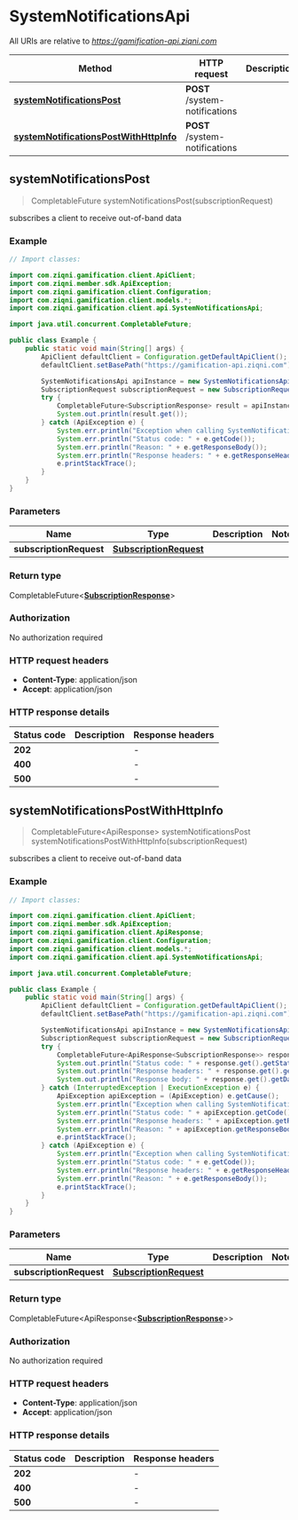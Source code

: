 # SystemNotificationsApi

All URIs are relative to *https://gamification-api.ziqni.com*

| Method | HTTP request | Description |
|------------- | ------------- | -------------|
| [**systemNotificationsPost**](SystemNotificationsApi.md#systemNotificationsPost) | **POST** /system-notifications |  |
| [**systemNotificationsPostWithHttpInfo**](SystemNotificationsApi.md#systemNotificationsPostWithHttpInfo) | **POST** /system-notifications |  |



## systemNotificationsPost

> CompletableFuture<SubscriptionResponse> systemNotificationsPost(subscriptionRequest)



subscribes a client to receive out-of-band data

### Example

```java
// Import classes:

import com.ziqni.gamification.client.ApiClient;
import com.ziqni.member.sdk.ApiException;
import com.ziqni.gamification.client.Configuration;
import com.ziqni.gamification.client.models.*;
import com.ziqni.gamification.client.api.SystemNotificationsApi;

import java.util.concurrent.CompletableFuture;

public class Example {
    public static void main(String[] args) {
        ApiClient defaultClient = Configuration.getDefaultApiClient();
        defaultClient.setBasePath("https://gamification-api.ziqni.com");

        SystemNotificationsApi apiInstance = new SystemNotificationsApi(defaultClient);
        SubscriptionRequest subscriptionRequest = new SubscriptionRequest(); // SubscriptionRequest | 
        try {
            CompletableFuture<SubscriptionResponse> result = apiInstance.systemNotificationsPost(subscriptionRequest);
            System.out.println(result.get());
        } catch (ApiException e) {
            System.err.println("Exception when calling SystemNotificationsApi#systemNotificationsPost");
            System.err.println("Status code: " + e.getCode());
            System.err.println("Reason: " + e.getResponseBody());
            System.err.println("Response headers: " + e.getResponseHeaders());
            e.printStackTrace();
        }
    }
}
```

### Parameters


| Name | Type | Description  | Notes |
|------------- | ------------- | ------------- | -------------|
| **subscriptionRequest** | [**SubscriptionRequest**](SubscriptionRequest.md)|  | |

### Return type

CompletableFuture<[**SubscriptionResponse**](SubscriptionResponse.md)>


### Authorization

No authorization required

### HTTP request headers

- **Content-Type**: application/json
- **Accept**: application/json

### HTTP response details
| Status code | Description | Response headers |
|-------------|-------------|------------------|
| **202** |  |  -  |
| **400** |  |  -  |
| **500** |  |  -  |

## systemNotificationsPostWithHttpInfo

> CompletableFuture<ApiResponse<SubscriptionResponse>> systemNotificationsPost systemNotificationsPostWithHttpInfo(subscriptionRequest)



subscribes a client to receive out-of-band data

### Example

```java
// Import classes:

import com.ziqni.gamification.client.ApiClient;
import com.ziqni.member.sdk.ApiException;
import com.ziqni.gamification.client.ApiResponse;
import com.ziqni.gamification.client.Configuration;
import com.ziqni.gamification.client.models.*;
import com.ziqni.gamification.client.api.SystemNotificationsApi;

import java.util.concurrent.CompletableFuture;

public class Example {
    public static void main(String[] args) {
        ApiClient defaultClient = Configuration.getDefaultApiClient();
        defaultClient.setBasePath("https://gamification-api.ziqni.com");

        SystemNotificationsApi apiInstance = new SystemNotificationsApi(defaultClient);
        SubscriptionRequest subscriptionRequest = new SubscriptionRequest(); // SubscriptionRequest | 
        try {
            CompletableFuture<ApiResponse<SubscriptionResponse>> response = apiInstance.systemNotificationsPostWithHttpInfo(subscriptionRequest);
            System.out.println("Status code: " + response.get().getStatusCode());
            System.out.println("Response headers: " + response.get().getHeaders());
            System.out.println("Response body: " + response.get().getData());
        } catch (InterruptedException | ExecutionException e) {
            ApiException apiException = (ApiException) e.getCause();
            System.err.println("Exception when calling SystemNotificationsApi#systemNotificationsPost");
            System.err.println("Status code: " + apiException.getCode());
            System.err.println("Response headers: " + apiException.getResponseHeaders());
            System.err.println("Reason: " + apiException.getResponseBody());
            e.printStackTrace();
        } catch (ApiException e) {
            System.err.println("Exception when calling SystemNotificationsApi#systemNotificationsPost");
            System.err.println("Status code: " + e.getCode());
            System.err.println("Response headers: " + e.getResponseHeaders());
            System.err.println("Reason: " + e.getResponseBody());
            e.printStackTrace();
        }
    }
}
```

### Parameters


| Name | Type | Description  | Notes |
|------------- | ------------- | ------------- | -------------|
| **subscriptionRequest** | [**SubscriptionRequest**](SubscriptionRequest.md)|  | |

### Return type

CompletableFuture<ApiResponse<[**SubscriptionResponse**](SubscriptionResponse.md)>>


### Authorization

No authorization required

### HTTP request headers

- **Content-Type**: application/json
- **Accept**: application/json

### HTTP response details
| Status code | Description | Response headers |
|-------------|-------------|------------------|
| **202** |  |  -  |
| **400** |  |  -  |
| **500** |  |  -  |

